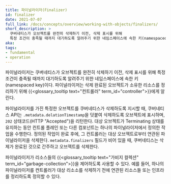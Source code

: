 ```yaml
---
title: 파이널라이저(Finalizer)
id: finalizer
date: 2021-07-07
full_link: /docs/concepts/overview/working-with-objects/finalizers/
short_description: >
  쿠버네티스가 오브젝트를 완전히 삭제하기 이전, 삭제 표시를 위해
  특정 조건이 충족될 때까지 대기하도록 알려주기 위한 네임스페이스에 속한 키(namespaced key)이다.
aka: 
tags:
- fundamental
- operation
---
```

파이널라이저는 쿠버네티스가 오브젝트를 완전히 삭제하기 이전, 삭제 표시를 위해
특정 조건이 충족될 때까지 대기하도록 알려주기 위한 네임스페이스에 속한 키(namespaced key)이다.
파이널라이저는 삭제 완료된 오브젝트가 소유한 리소스를 정리하기 위해
{{<glossary_tooltip text="컨트롤러" term_id="controller">}}에게 알린다.

<!--more-->

파이널라이저를 가진 특정한 오브젝트를 쿠버네티스가 삭제하도록 지시할 때,
쿠버네티스 API는 `.metadata.delationTimestamp`을 덧붙여 삭제하도록 오브젝트에 표시하며,
`202` 상태코드(HTTP "Accepted")을 리턴한다. 대상 오브젝트가 Terminating 상태를 유지하는 동안 컨트롤 플레인 
또는 다른 컴포넌트는 하나의 파이널라이저에서 정의한 작업을 수행한다.
정의된 작업이 완료 후에, 그 컨트롤러는 대상 오브젝트로부터 연관된 파이널라이저을 삭제한다.
`metadata.finalizers` 필드가 비어 있을 때, 쿠버네티스는
삭제가 완료된 것으로 간주하고 오브젝트를 삭제한다.

파이널라이저가 리소스들의 {{<glossary_tooltip text="가비지 컬렉션" term_id="garbage-collection">}}을 제어하도록 
사용할 수 있다. 예를 들어, 하나의 파이널라이저를 컨트롤러가 대상 리소소를 삭제하기 전에 
연관된 리소스들 또는 인프라를 정리하도록 정의할 수 있다.